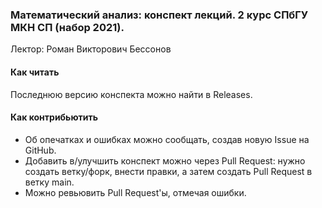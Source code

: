 ### Математический анализ: конспект лекций. 2 курс СПбГУ МКН СП (набор 2021).

Лектор: Роман Викторович Бессонов

#### Как читать

Последнюю версию конспекта можно найти в Releases.

#### Как контрибьютить

* Об опечатках и ошибках можно сообщать, создав новую Issue на GitHub.
* Добавить в/улучшить конспект можно через Pull Request: нужно создать ветку/форк, внести правки, а затем создать Pull Request в ветку main.
* Можно ревьювить Pull Request'ы, отмечая ошибки.
